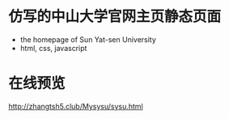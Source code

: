 # 仿写的中山大学官网主页静态页面

- the homepage of Sun Yat-sen University
- html, css, javascript

# 在线预览
http://zhangtsh5.club/Mysysu/sysu.html
